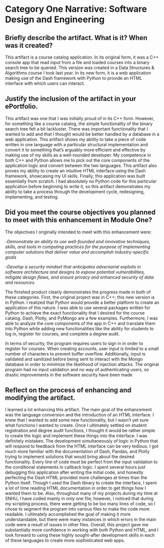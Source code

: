 # Category One Narrative: Software Design and Engineering

## Briefly describe the artifact. What is it? When was it created?
This artifact is a course catalog application. In its original form, it was a C++ console app that read input from a file and loaded courses 
into a binary search tree to be queried. This version was created in a Data Structures & Algorithms course I took last year. In its new form, 
it is a web application making use of the Dash framework with Python to provide an HTML interface with which users can interact.

## Justify the inclusion of the artifact in your ePortfolio. 
This artifact was one that I was initially proud of in its C++ form. However, for something like a course catalog, the simple functionality of 
the binary search tree felt a bit lackluster. There was important functionality that I wanted to add and that I thought would be better handled 
by a database in a web application. This artifact shows my ability to take a piece of code written in one language with a particular structural 
implementation and convert it to something that’s arguably more efficient and effective by making use of my skills as a well-rounded developer. 
My competence in both C++ and Python allows me to pick out the core components of the application logic and convert between the two languages. 
This artifact also proves my ability to create an intuitive HTML interface using the Dash framework, showcasing my UI skills. Finally, 
this application was built essentially from scratch. I had absolutely no Python code for this particular application before beginning to write it, 
so this artifact demonstrates my ability to take a process through the development cycle, redesigning, implementing, and testing.

## Did you meet the course objectives you planned to meet with this enhancement in Module One? 
The objectives I originally intended to meet with this enhancement were:

-*Demonstrate an ability to use well-founded and innovative techniques, skills, and tools in computing practices for the purpose of implementing computer solutions that deliver value and accomplish industry-specific goals*

-*Develop a security mindset that anticipates adversarial exploits in software architecture and designs to expose potential vulnerabilities, mitigate design flaws, and ensure privacy and enhanced security of data and resources.*

The finished product clearly demonstrates the progress made in both of these categories. First, the original project was in C++; this new version is in Python. I realized that Python would provide a better platform to create an application of this nature. I was able to use several packages written for Python to achieve the exact functionality that I desired for the course catalog. Dash, Plotly, and PyMongo are a few examples. Furthermore, I was able to analyze the core components of the app in C++ and translate them into Python while adding new functionalities like the ability for students to log in, register for courses, and complete a degree audit. 

In terms of security, the program requires users to sign in in order to register for courses. When creating accounts, user input is limited to a small number of characters to prevent buffer overflow. Additionally, input is validated and sanitized before being sent to interact with the Mongo database in order to minimize the likelihood of injection attacks. The original program had no input validation and no way of authenticating users, so drastic improvements in the software security have been made


## Reflect on the process of enhancing and modifying the artifact. 
I learned a lot enhancing this artifact. The main goal of the enhancement was the language conversion and the introduction of an HTML interface. I knew that I wanted to add some new functionality, but I wasn’t yet sure what functions I wanted to create. Once I ultimately settled on student registration and degree audit functions, I thought it would be rather simple to create the logic and implement these things into the interface. I was definitely mistaken. The development simultaneously of logic in Python that will respond to feedback from the HTML interface can be very tedious. I got much more familiar with the documentation of Dash, Pandas, and Plotly trying to implement solutions that would bring about the desired functionality. Every line of code must be perfect from the input validation to the conditional statements in callback logic. I spent several hours just debugging this application after writing the initial code, and honestly perfecting the Dash HTML provided more challenges at times than the Python itself. Though I used the Dash library to create the interface, I spent a lot of time reading HTML documentation in order to get things how I wanted them to be. Also, throughout many of my projects during my time at SNHU, I have coded mainly in only one file; however, I noticed that during my scripting process, there were getting to be too many lines of code, so I chose to segment the program into various files to make the code more readable. I ultimately accomplished the goal of making it more understandable, but there were many instances in which errors in the main code were a result of issues in other files. Overall, this project gave me substantially more confidence in working with both Python and HTML, and I look forward to using these highly sought-after development skills in each of these languages to create more sophisticated web apps.
